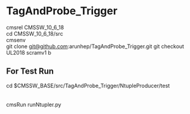 # TagAndProbe_Trigger

cmsrel CMSSW_10_6_18  
cd CMSSW_10_6_18/src  
cmsenv  
git clone git@github.com:arunhep/TagAndProbe_Trigger.git
git checkout UL2018
scramv1 b

## For Test Run 
cd $CMSSW_BASE/src/TagAndProbe_Trigger/NtupleProducer/test   
<br>  
cmsRun runNtupler.py  
<br>  
